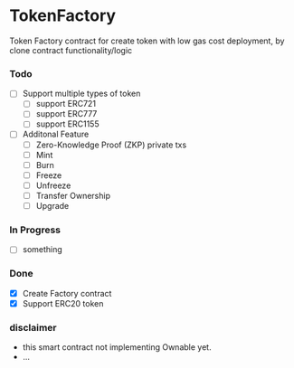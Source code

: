 # TokenFactory
Token Factory contract for create token with low gas cost deployment, by clone contract functionality/logic

### Todo

- [ ] Support multiple types of token  
  - [ ] support ERC721
  - [ ] support ERC777
  - [ ] support ERC1155
- [ ] Additonal Feature  
  - [ ] Zero-Knowledge Proof (ZKP) private txs  
  - [ ] Mint  
  - [ ] Burn  
  - [ ] Freeze  
  - [ ] Unfreeze  
  - [ ] Transfer Ownership  
  - [ ] Upgrade  

### In Progress

- [ ] something

### Done

- [x] Create Factory contract  
- [x] Support ERC20 token  

### disclaimer 
- this smart contract not implementing Ownable yet.  
- ...
